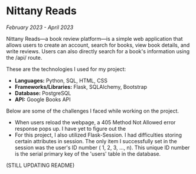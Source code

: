 # Nittany Reads

*February 2023 - April 2023*

Nittany Reads—a book review platform—is a simple web application that allows users to create an account, search for books, view book details, and write reviews. Users can also directly search for a book's information using the /api/<isbn> route. 

These are the technologies I used for my project:
- **Languages:** Python, SQL, HTML, CSS
- **Frameworks/Libraries:** Flask, SQLAlchemy, Bootstrap
- **Database:** PostgreSQL
- **API:** Google Books API

Below are some of the challenges I faced while working on the project.
- When users reload the webpage, a 405 Method Not Allowed error response pops up. I have yet to figure out the 
- For this project, I also utilized Flask-Session. I had difficulties storing certain attributes in session. The only item I successfully set in the session was the user's ID number ( 1, 2, 3, ..., n). This unique ID number is the serial primary key of the 'users' table in the database. 

(STILL UPDATING README)